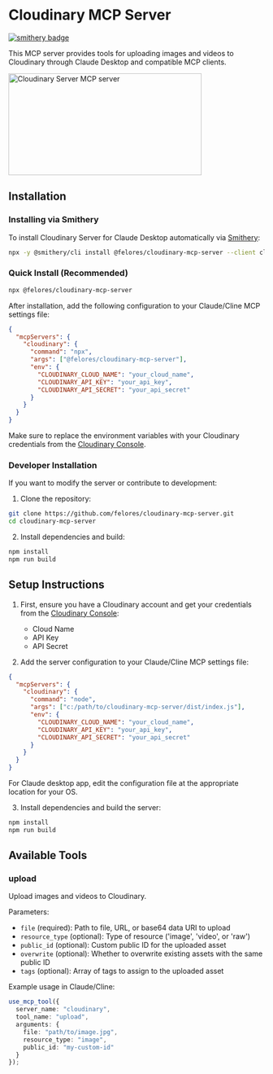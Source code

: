 # Cloudinary MCP Server
[![smithery badge](https://smithery.ai/badge/@felores/cloudinary-mcp-server)](https://smithery.ai/server/@felores/cloudinary-mcp-server)

This MCP server provides tools for uploading images and videos to Cloudinary through Claude Desktop and compatible MCP clients.

<a href="https://glama.ai/mcp/servers/zjiw1ry8ly"><img width="380" height="200" src="https://glama.ai/mcp/servers/zjiw1ry8ly/badge" alt="Cloudinary Server MCP server" /></a>

## Installation

### Installing via Smithery

To install Cloudinary Server for Claude Desktop automatically via [Smithery](https://smithery.ai/server/@felores/cloudinary-mcp-server):

```bash
npx -y @smithery/cli install @felores/cloudinary-mcp-server --client claude
```

### Quick Install (Recommended)
```bash
npx @felores/cloudinary-mcp-server
```

After installation, add the following configuration to your Claude/Cline MCP settings file:

```json
{
  "mcpServers": {
    "cloudinary": {
      "command": "npx",
      "args": ["@felores/cloudinary-mcp-server"],
      "env": {
        "CLOUDINARY_CLOUD_NAME": "your_cloud_name",
        "CLOUDINARY_API_KEY": "your_api_key",
        "CLOUDINARY_API_SECRET": "your_api_secret"
      }
    }
  }
}
```

Make sure to replace the environment variables with your Cloudinary credentials from the [Cloudinary Console](https://console.cloudinary.com/settings/api-keys).

### Developer Installation
If you want to modify the server or contribute to development:

1. Clone the repository:
```bash
git clone https://github.com/felores/cloudinary-mcp-server.git
cd cloudinary-mcp-server
```

2. Install dependencies and build:
```bash
npm install
npm run build
```

## Setup Instructions

1. First, ensure you have a Cloudinary account and get your credentials from the [Cloudinary Console](https://console.cloudinary.com/settings/api-keys):
   - Cloud Name
   - API Key
   - API Secret

2. Add the server configuration to your Claude/Cline MCP settings file:

```json
{
  "mcpServers": {
    "cloudinary": {
      "command": "node",
      "args": ["c:/path/to/cloudinary-mcp-server/dist/index.js"],
      "env": {
        "CLOUDINARY_CLOUD_NAME": "your_cloud_name",
        "CLOUDINARY_API_KEY": "your_api_key",
        "CLOUDINARY_API_SECRET": "your_api_secret"
      }
    }
  }
}
```

For Claude desktop app, edit the configuration file at the appropriate location for your OS.

3. Install dependencies and build the server:
```bash
npm install
npm run build
```

## Available Tools

### upload

Upload images and videos to Cloudinary.

Parameters:
- `file` (required): Path to file, URL, or base64 data URI to upload
- `resource_type` (optional): Type of resource ('image', 'video', or 'raw')
- `public_id` (optional): Custom public ID for the uploaded asset
- `overwrite` (optional): Whether to overwrite existing assets with the same public ID
- `tags` (optional): Array of tags to assign to the uploaded asset

Example usage in Claude/Cline:
```typescript
use_mcp_tool({
  server_name: "cloudinary",
  tool_name: "upload",
  arguments: {
    file: "path/to/image.jpg",
    resource_type: "image",
    public_id: "my-custom-id"
  }
});
